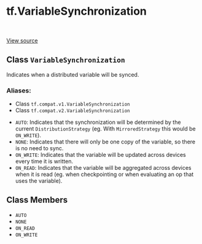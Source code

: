 <div itemscope itemtype="http://developers.google.com/ReferenceObject">
<meta itemprop="name" content="tf.VariableSynchronization" />
<meta itemprop="path" content="Stable" />
<meta itemprop="property" content="AUTO"/>
<meta itemprop="property" content="NONE"/>
<meta itemprop="property" content="ON_READ"/>
<meta itemprop="property" content="ON_WRITE"/>
</div>

# tf.VariableSynchronization

<!-- Insert buttons -->

<table class="tfo-notebook-buttons tfo-api" align="left">
</table>

<a target="_blank" href="/code/stable/tensorflow/python/ops/variables.py">View source</a>



## Class `VariableSynchronization`

<!-- Start diff -->
Indicates when a distributed variable will be synced.



### Aliases:

* Class `tf.compat.v1.VariableSynchronization`
* Class `tf.compat.v2.VariableSynchronization`


<!-- Placeholder for "Used in" -->

* `AUTO`: Indicates that the synchronization will be determined by the current
  `DistributionStrategy` (eg. With `MirroredStrategy` this would be
  `ON_WRITE`).
* `NONE`: Indicates that there will only be one copy of the variable, so
  there is no need to sync.
* `ON_WRITE`: Indicates that the variable will be updated across devices
  every time it is written.
* `ON_READ`: Indicates that the variable will be aggregated across devices
  when it is read (eg. when checkpointing or when evaluating an op that uses
  the variable).

## Class Members

* `AUTO` <a id="AUTO"></a>
* `NONE` <a id="NONE"></a>
* `ON_READ` <a id="ON_READ"></a>
* `ON_WRITE` <a id="ON_WRITE"></a>
